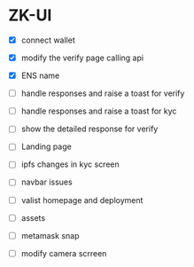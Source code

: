 # ZK-UI


- [x] connect wallet 
- [x] modify the verify page calling api
- [x] ENS name
- [ ] handle responses and raise a toast for verify
- [ ] handle responses and raise a toast for kyc
- [ ] show the detailed response for verify
- [ ] Landing page
- [ ] ipfs changes in kyc screen
- [ ] navbar issues
- [ ] valist homepage and deployment
- [ ] assets
- [ ] metamask snap
- [ ] modify camera scrreen

